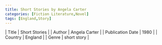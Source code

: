 ```yaml
---
title: Short Stories by Angela Carter
categories: [Fiction Literature,Novel]
tags: [England,Story]
---
```

        
| Title | Short Stories  |
| Author |  Angela Carter  |
| Publication Date | 1980   |
| Country | England |
| Genre | short story  |
        